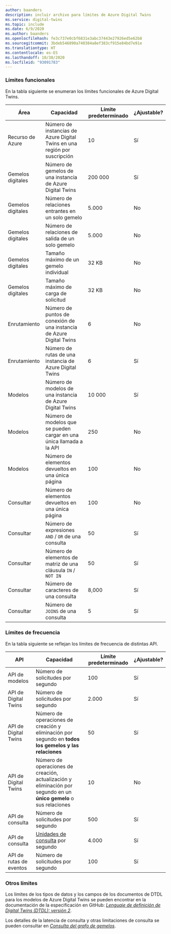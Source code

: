 ```yaml
---
author: baanders
description: incluir archivo para límites de Azure Digital Twins
ms.service: digital-twins
ms.topic: include
ms.date: 6/9/2020
ms.author: baanders
ms.openlocfilehash: fe3c737e0cbf6831e3abc37443e27926ed5e62b8
ms.sourcegitcommit: 3bdeb546890a740384a8ef383cf915e84bd7e91e
ms.translationtype: HT
ms.contentlocale: es-ES
ms.lasthandoff: 10/30/2020
ms.locfileid: "93091783"
---
```

### <a name="functional-limits"></a>Límites funcionales

En la tabla siguiente se enumeran los límites funcionales de Azure Digital Twins.

| Área | Capacidad | Límite predeterminado | ¿Ajustable? |
| --- | --- | --- | --- |
| Recurso de Azure | Número de instancias de Azure Digital Twins en una región por suscripción | 10 | Sí |
| Gemelos digitales | Número de gemelos de una instancia de Azure Digital Twins | 200 000 | Sí |
| Gemelos digitales | Número de relaciones entrantes en un solo gemelo | 5\.000 | No |
| Gemelos digitales | Número de relaciones de salida de un solo gemelo | 5\.000 | No |
| Gemelos digitales | Tamaño máximo de un gemelo individual | 32 KB | No |
| Gemelos digitales | Tamaño máximo de carga de solicitud | 32 KB | No | 
| Enrutamiento | Número de puntos de conexión de una instancia de Azure Digital Twins | 6 | No |
| Enrutamiento | Número de rutas de una instancia de Azure Digital Twins | 6 | Sí |
| Modelos | Número de modelos de una instancia de Azure Digital Twins | 10 000 | Sí |
| Modelos | Número de modelos que se pueden cargar en una única llamada a la API | 250 | No |
| Modelos | Número de elementos devueltos en una única página | 100 | No |
| Consultar | Número de elementos devueltos en una única página | 100 | No |
| Consultar | Número de expresiones `AND` / `OR` de una consulta | 50 | Sí |
| Consultar | Número de elementos de matriz de una cláusula `IN` / `NOT IN` | 50 | Sí |
| Consultar | Número de caracteres de una consulta | 8,000 | Sí |
| Consultar | Número de `JOINS` de una consulta | 5 | Sí |

### <a name="rate-limits"></a>Límites de frecuencia

En la tabla siguiente se reflejan los límites de frecuencia de distintas API.

| API | Capacidad | Límite predeterminado | ¿Ajustable? |
| --- | --- | --- | --- |
| API de modelos | Número de solicitudes por segundo | 100 | Sí |
| API de Digital Twins | Número de solicitudes por segundo | 2\.000 | Sí |
| API de Digital Twins | Número de operaciones de creación y eliminación por segundo en **todos los gemelos y las relaciones** | 50 | Sí |
| API de Digital Twins | Número de operaciones de creación, actualización y eliminación por segundo en un **único gemelo** o sus relaciones | 10 | No |
| API de consulta | Número de solicitudes por segundo | 500 | Sí |
| API de consulta | [Unidades de consulta](../articles/digital-twins/concepts-query-units.md) por segundo | 4\.000 | Sí |
| API de rutas de eventos | Número de solicitudes por segundo | 100 | Sí |

### <a name="other-limits"></a>Otros límites

Los límites de los tipos de datos y los campos de los documentos de DTDL para los modelos de Azure Digital Twins se pueden encontrar en la documentación de la especificación en GitHub: [*Lenguaje de definición de Digital Twins (DTDL): versión 2*](https://github.com/Azure/opendigitaltwins-dtdl/blob/master/DTDL/v2/dtdlv2.md).
 
Los detalles de la latencia de consulta y otras limitaciones de consulta se pueden consultar en [ *Consulta del grafo de gemelos*](../articles/digital-twins/how-to-query-graph.md).